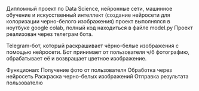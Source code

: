 Дипломный проект по Data Science, нейронные сети, машинное обучение и искусственный интеллект (создание нейросети для колоризации черно-белого изображения)
проект выполнялся в ноутбуке google colab, полный код находиться в файле model.py Проект реализован через телеграм бота.

Telegram-бот, который раскрашивает чёрно-белые изображения с помощью нейросети.
Бот принимает от пользователя ч/б фотографию, обрабатывает её и возвращает цветное изображение.

Функционал:
Получение фото от пользователя
Обработка через нейросеть
Раскраска черно-белых изображений
Отправка результата пользователю
